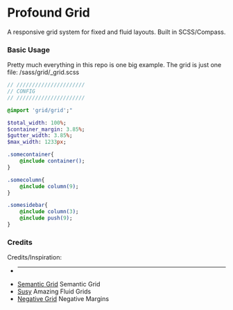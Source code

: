 Profound Grid
==================

A responsive grid system for fixed and fluid layouts. Built in SCSS/Compass.

### Basic Usage

Pretty much everything in this repo is one big example. The grid is just one file: /sass/grid/_grid.scss

```sass
// //////////////////////
// CONFIG
// //////////////////////

@import 'grid/grid';"

$total_width: 100%;
$container_margin: 3.85%;
$gutter_width: 3.85%;
$max_width: 1233px;

.somecontainer{
	@include container();
}

.somecolumn{
	@include column(9);
}

.somesidebar{
	@include column(3);
	@include push(9);
}
```

### Credits
Credits/Inspiration:
 * -------------------
 * [Semantic Grid](http://www.semantic.gs) Semantic Grid
 * [Susy](http://susy.oddbird.net) Amazing Fluid Grids
 * [Negative Grid](http://chrisplaneta.com/freebies/negativegrid-fluid-css-grid-by-chris-planeta/) Negative Margins